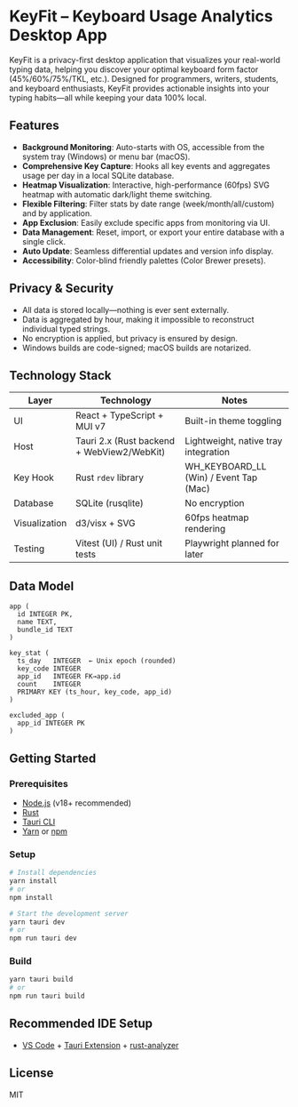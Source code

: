 # KeyFit – Keyboard Usage Analytics Desktop App

KeyFit is a privacy-first desktop application that visualizes your real-world typing data, helping you discover your optimal keyboard form factor (45%/60%/75%/TKL, etc.). Designed for programmers, writers, students, and keyboard enthusiasts, KeyFit provides actionable insights into your typing habits—all while keeping your data 100% local.

## Features

- **Background Monitoring**: Auto-starts with OS, accessible from the system tray (Windows) or menu bar (macOS).
- **Comprehensive Key Capture**: Hooks all key events and aggregates usage per day in a local SQLite database.
- **Heatmap Visualization**: Interactive, high-performance (60fps) SVG heatmap with automatic dark/light theme switching.
- **Flexible Filtering**: Filter stats by date range (week/month/all/custom) and by application.
- **App Exclusion**: Easily exclude specific apps from monitoring via UI.
- **Data Management**: Reset, import, or export your entire database with a single click.
- **Auto Update**: Seamless differential updates and version info display.
- **Accessibility**: Color-blind friendly palettes (Color Brewer presets).

## Privacy & Security

- All data is stored locally—nothing is ever sent externally.
- Data is aggregated by hour, making it impossible to reconstruct individual typed strings.
- No encryption is applied, but privacy is ensured by design.
- Windows builds are code-signed; macOS builds are notarized.

## Technology Stack

| Layer      | Technology                                 | Notes                                 |
|------------|--------------------------------------------|---------------------------------------|
| UI         | React + TypeScript + MUI v7                | Built-in theme toggling               |
| Host       | Tauri 2.x (Rust backend + WebView2/WebKit) | Lightweight, native tray integration  |
| Key Hook   | Rust `rdev` library                        | WH_KEYBOARD_LL (Win) / Event Tap (Mac)|
| Database   | SQLite (rusqlite)                          | No encryption                         |
| Visualization | d3/visx + SVG                           | 60fps heatmap rendering               |
| Testing    | Vitest (UI) / Rust unit tests              | Playwright planned for later          |

## Data Model

```text
app (
  id INTEGER PK,
  name TEXT,
  bundle_id TEXT
)

key_stat (
  ts_day   INTEGER  ← Unix epoch (rounded)
  key_code INTEGER
  app_id   INTEGER FK→app.id
  count    INTEGER
  PRIMARY KEY (ts_hour, key_code, app_id)
)

excluded_app (
  app_id INTEGER PK
)
```

## Getting Started

### Prerequisites

- [Node.js](https://nodejs.org/) (v18+ recommended)
- [Rust](https://www.rust-lang.org/tools/install)
- [Tauri CLI](https://tauri.app/v1/guides/getting-started/prerequisites/)
- [Yarn](https://yarnpkg.com/) or [npm](https://www.npmjs.com/)

### Setup

```bash
# Install dependencies
yarn install
# or
npm install

# Start the development server
yarn tauri dev
# or
npm run tauri dev
```

### Build

```bash
yarn tauri build
# or
npm run tauri build
```

## Recommended IDE Setup

- [VS Code](https://code.visualstudio.com/) + [Tauri Extension](https://marketplace.visualstudio.com/items?itemName=tauri-apps.tauri-vscode) + [rust-analyzer](https://marketplace.visualstudio.com/items?itemName=rust-lang.rust-analyzer)

## License

MIT
